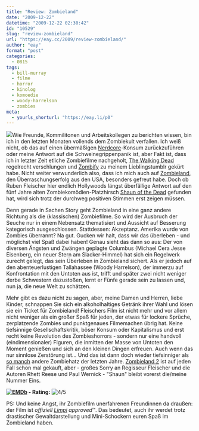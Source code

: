 ```yaml
---
title: "Review: Zombieland"
date: "2009-12-22"
datetime: "2009-12-22 02:30:42"
id: "10529"
slug: "review-zombieland"
url: "https://eay.cc/2009/review-zombieland/"
author: "eay"
format: "post"
categories:
  - 0815
tags:
  - bill-murray
  - filme
  - horror
  - kinolog
  - komoedie
  - woody-harrelson
  - zombies
meta:
  - yourls_shorturl: "https://eay.li/p0"
---
```


![](https://eay.cc/uploads/2009/zombieland.jpg)Wie Freunde, Kommilitonen und Arbeitskollegen zu berichten wissen, bin ich in den letzten Monaten vollends dem Zombiekult verfallen. Ich weiß nicht, ob das auf einen übermäßigen [Nerdcore](http://www.nerdcore.de/wp/)\-Konsum zurückzuführen oder meine Antwort auf die Schweinegrippenpanik ist, aber Fakt ist, dass ich in letzter Zeit etliche Zombiefilme nachgeholt, [The Walking Dead](http://www.amazon.de/gp/search?ie=utf8mb4&keywords=The%20Walking%20Dead&tag=eayznet-21&index=blended&linkCode=ur2&camp=1638&creative=6742) regelrecht verschlungen und [Zombify](http://zombify.tumblr.com/) zu meinem Lieblingstumblr gekürt habe. Nicht weiter verwunderlich also, dass ich mich auch auf [Zombieland](http://www.imdb.com/title/tt1156398/), den Überraschungserfolg aus den USA, besonders gefreut habe. Doch ob Ruben Fleischer hier endlich Hollywoods längst überfällige Antwort auf den fünf Jahre alten Zombiekomödien-Platzhirsch [Shaun of the Dead](http://www.amazon.de/exec/obidos/ASIN/B0007M2XLU/eayznet-21) gefunden hat, wird sich trotz der durchweg positiven Stimmen erst zeigen müssen.

Denn gerade in Sachen Story geht Zombieland in eine ganz andere Richtung als die (klassischen) Zombiefilme. So wird der Ausbruch der Seuche nur in einem Nebensatz thematisiert und Aussicht auf Besserung kategorisch ausgeschlossen. Stattdessen: Akzeptanz. Amerika wurde von Zombies überrannt? Na gut. Gucken wir halt, dass wir das überleben - und möglichst viel Spaß dabei haben! Genau sieht das dann so aus: Der von diversen Ängsten und Zwängen geplagte Columbus (Michael Cera Jesse Eisenberg, ein neuer Stern am Slacker-Himmel) hat sich ein Regelwerk zurecht gelegt, das sein Überleben in Zombieland sichert. Als er jedoch auf den abenteuerlustigen Tallahassee (Woody Harrelson), der immerzu auf Konfrontation mit den Untoten aus ist, trifft und später zwei nicht weniger derbe Schwestern dazustoßen, lernt er Fünfe gerade sein zu lassen und, nun ja, die neue Welt zu schätzen.

Mehr gibt es dazu nicht zu sagen, aber, meine Damen und Herren, liebe Kinder, schnappen Sie sich ein alkoholhaltiges Getränk ihrer Wahl und lösen sie ein Ticket für Zombieland! Fleischers Film ist nicht mehr und vor allem nicht weniger als ein großer Spaß für jeden, der etwas für lockere Sprüche, zerplatzende Zombies und punktgenaues Filmemachen übrig hat. Keine tiefsinnige Gesellschaftskritik, böser Konsum oder Kapitalismus und erst recht keine Revolution des Zombieshorrors - sondern nur eine handvoll (eindimensionaler) Figuren, die inmitten der Masse von Untoten den Moment genießen und sich an den kleinen Dingen erfreuen. Auch wenn das nur sinnlose Zerstörung ist... Und das ist dann doch wieder tiefsinniger als [so manch](http://www.imdb.com/title/tt0463854/) andere Zombiehatz der letzten Jahre. [Zombieland 2](http://www.fuenf-filmfreunde.de/2009/12/02/zombieland-2-in-3d/) ist auf jeden Fall schon mal gekauft, aber - großes Sorry an Regisseur Fleischer und die Autoren Rhett Reese und Paul Wernick - "Shaun" bleibt vorerst die/meine Nummer Eins.

 **[![EMDb](/uploads/pages/emdb/emdb_mini.gif)](http://eay.cc/emdb/) - Rating:** ![4/5](/uploads/pages/emdb/s_4.gif)

PS: Und keine Angst, ihr Zombiefilm unerfahrenen Freundinnen da draußen: der Film ist _offiziell [Limpi](http://twitter.com/Limpi) approved_™. Das bedeutet, auch ihr werdet trotz drastischer Gewaltdarstellung und Mini-Schockern euren Spaß im Zombieland haben.
